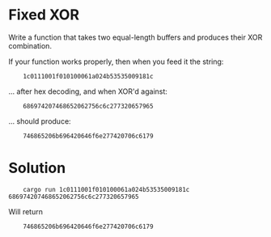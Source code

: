 # Fixed XOR

Write a function that takes two equal-length buffers and produces their XOR combination.

If your function works properly, then when you feed it the string:

```
    1c0111001f010100061a024b53535009181c
```

... after hex decoding, and when XOR'd against:

```
    686974207468652062756c6c277320657965
```

... should produce:

```
    746865206b696420646f6e277420706c6179
```

# Solution

```
    cargo run 1c0111001f010100061a024b53535009181c 686974207468652062756c6c277320657965
```

Will return

```
    746865206b696420646f6e277420706c6179
```
